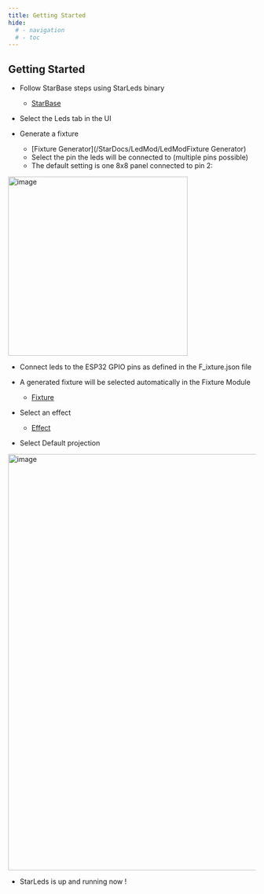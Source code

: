 ```yaml
---
title: Getting Started
hide:
  # - navigation
  # - toc
---
```


## Getting Started

* Follow StarBase steps using StarLeds binary
    * [StarBase](/StarDocs/StarBase/GettingStarted)

* Select the Leds tab in the UI

* Generate a fixture
    * [Fixture Generator](/StarDocs/LedMod/LedModFixture Generator)
    * Select the pin the leds will be connected to (multiple pins possible)
    * The default setting is one 8x8 panel connected to pin 2:

<img width="365" alt="image" src="https://github.com/ewowi/StarDocs/assets/138451817/67a4ae2c-1ad9-4e30-88a9-f70f6187f613">

* Connect leds to the ESP32 GPIO pins as defined in the F_ixture.json file

* A generated fixture will be selected automatically in the Fixture Module
    * [Fixture](/StarDocs/LedMod/LedModFixture)

* Select an effect
    * [Effect](/StarDocs/LedMod/LedModEffects)

* Select Default projection

<img width="848" alt="image" src="https://github.com/ewowi/StarDocs/assets/138451817/bc43ffb3-b931-4365-9405-168d41829a84">

* StarLeds is up and running now !
